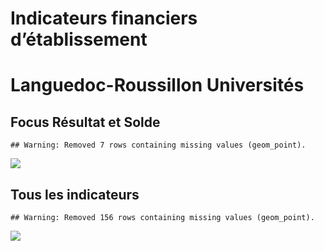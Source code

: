 Indicateurs financiers d’établissement
================

# Languedoc-Roussillon Universités

## Focus Résultat et Solde

    ## Warning: Removed 7 rows containing missing values (geom_point).

![](languedoc_roussillon_universités_files/figure-gfm/etab.focus-1.png)<!-- -->

## Tous les indicateurs

    ## Warning: Removed 156 rows containing missing values (geom_point).

![](languedoc_roussillon_universités_files/figure-gfm/etab-1.png)<!-- -->
